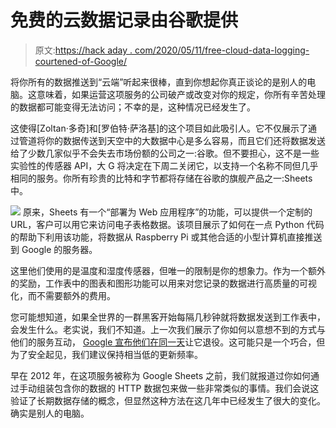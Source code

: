# 免费的云数据记录由谷歌提供

> 原文:[https://hack aday . com/2020/05/11/free-cloud-data-logging-courtened-of-Google/](https://hackaday.com/2020/05/11/free-cloud-data-logging-courtesy-of-google/)

将你所有的数据推送到“云端”听起来很棒，直到你想起你真正谈论的是别人的电脑。这意味着，如果运营这项服务的公司破产或改变对你的规定，你所有辛苦处理的数据都可能变得无法访问；不幸的是，这种情况已经发生了。

这使得[Zoltan·多奇]和[罗伯特·萨洛基]的这个项目如此吸引人。它不仅展示了通过管道将你的数据传送到天空中的大数据中心是多么容易，而且它们还将数据发送给了少数几家似乎不会失去市场份额的公司之一:谷歌。但不要担心，这不是一些实验性的传感器 API，大 G 将决定在下周二关闭它，以支持一个名称不同但几乎相同的服务。你所有珍贵的比特和字节都将存储在谷歌的旗舰产品之一:Sheets 中。

[![](../Images/7bbee40b1f7bca1ebea13fd0911013f6.png)](https://hackaday.com/wp-content/uploads/2020/05/sheetsdata_detail.png) 原来，Sheets 有一个“部署为 Web 应用程序”的功能，可以提供一个定制的 URL，客户可以用它来访问电子表格数据。该项目展示了如何在一点 Python 代码的帮助下利用该功能，将数据从 Raspberry Pi 或其他合适的小型计算机直接推送到 Google 的服务器。

这里他们使用的是温度和湿度传感器，但唯一的限制是你的想象力。作为一个额外的奖励，工作表中的图表和图形功能可以用来对您记录的数据进行高质量的可视化，而不需要额外的费用。

您可能想知道，如果全世界的一群黑客开始每隔几秒钟就将数据发送到工作表中，会发生什么。老实说，我们不知道。上一次我们展示了你如何以意想不到的方式与他们的服务互动， [Google 宣布他们在同一天](https://hackaday.com/2019/11/21/print-from-the-esp8266-courtesy-of-google/)让它退役。这可能只是一个巧合，但为了安全起见，我们建议保持相当低的更新频率。

早在 2012 年，在这项服务被称为 Google Sheets 之前，我们就报道过你如何通过手动组装包含你的数据的 HTTP 数据包来做一些非常类似的事情。我们会说这验证了长期数据存储的概念，但显然这种方法在这几年中已经发生了很大的变化。确实是别人的电脑。